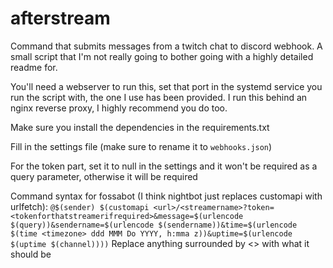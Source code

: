 # afterstream
Command that submits messages from a twitch chat to discord webhook. 
A small script that I'm not really going to bother going with a highly detailed readme for.

You'll need a webserver to run this, set that port in the systemd service you run the script with, the one I use has been provided. I run this behind an nginx reverse proxy, I highly recommend you do too.

Make sure you install the dependencies in the requirements.txt

Fill in the settings file (make sure to rename it to `webhooks.json`)

For the token part, set it to null in the settings and it won't be required as a query parameter, otherwise it will be required

Command syntax for fossabot (I think nightbot just replaces customapi with urlfetch):
`@$(sender) $(customapi <url>/<streamername>?token=<tokenforthatstreamerifrequired>&message=$(urlencode $(query))&sendername=$(urlencode $(sendername))&time=$(urlencode $(time <timezone> ddd MMM Do YYYY, h:mma z))&uptime=$(urlencode $(uptime $(channel))))`
Replace anything surrounded by <> with what it should be
